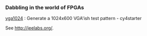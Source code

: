 ### Dabbling in the world of FPGAs

[vga1024](quartus/vga1024/) :
Generate a 1024x600 VGA'ish test pattern - cy4starter  

See <http://jeelabs.org/>.
